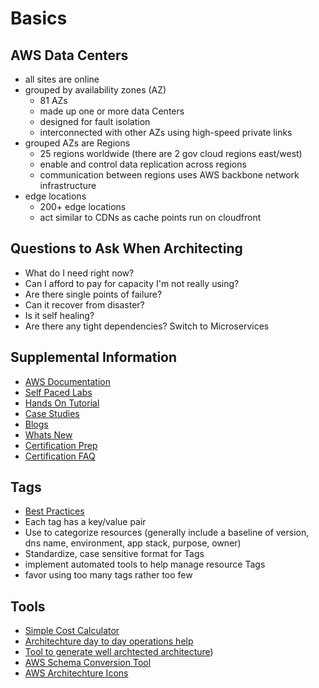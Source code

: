 # Basics 

## AWS Data Centers
* all sites are online
* grouped by availability zones (AZ)
    * 81 AZs
    * made up one or more data Centers
    * designed for fault isolation
    * interconnected with other AZs using high-speed private links
* grouped AZs are Regions
    * 25 regions worldwide (there are 2 gov cloud regions east/west)
    * enable and control data replication across regions
    * communication between regions uses AWS backbone network infrastructure
* edge locations
    * 200+ edge locations
    * act similar to CDNs as cache points run on cloudfront 

## Questions to Ask When Architecting
* What do I need right now?
* Can I afford to pay for capacity I'm not really using?
* Are there single points of failure?
* Can it recover from disaster?
* Is it self healing? 
* Are there any tight dependencies? Switch to Microservices

## Supplemental Information
* [AWS Documentation](https://docs.aws.amazon.com/)
* [Self Paced Labs](https://aws.amazon.com/training/self-paced-labs/)
* [Hands On Tutorial](https://aws.amazon.com/getting-started/hands-on)
* [Case Studies](https://aws.amazon.com/solutions/case-studies)
* [Blogs](https://aws.amazon.com/blogs/aws/)
* [Whats New](https://aws.amazon.com/new)
* [Certification Prep](https://aws.amazon.com/certification/certification-prep/)
* [Certification FAQ](https://aws.amazon.com/certification/faqs/)

## Tags
* [Best Practices](https://d1.awsstatic.com/whitepapers/aws-tagging-best-practices.pdf)
* Each tag has a key/value pair
* Use to categorize resources (generally include a baseline of version, dns name, environment, app stack, purpose, owner)
* Standardize, case sensitive format for Tags
* implement automated tools to help manage resource Tags
* favor using too many tags rather too few

## Tools
* [Simple Cost Calculator](https://calculator.s3.amazonaws.com/index.html)
* [Architechture day to day operations help](https://aws.amazon.com/architecture/) 
* [Tool to generate well archtected architecture](https://aws.amazon.com/well-architected-tool))
* [AWS Schema Conversion Tool](https://docs.aws.amazon.com/SchemaConversionTool/latest/userguide/CHAP_Welcome.html)
* [AWS Architechture Icons](https://aws.amazon.com/architecture/icons/)
